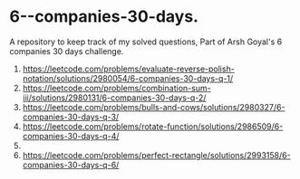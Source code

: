 # 6--companies-30-days.
A repository to keep track of my solved questions, Part of Arsh Goyal's 6 companies 30 days challenge.

1) https://leetcode.com/problems/evaluate-reverse-polish-notation/solutions/2980054/6-companies-30-days-q-1/
2) https://leetcode.com/problems/combination-sum-iii/solutions/2980131/6-companies-30-days-q-2/
3) https://leetcode.com/problems/bulls-and-cows/solutions/2980327/6-companies-30-days-q-3/
4) https://leetcode.com/problems/rotate-function/solutions/2986509/6-companies-30-days-q-4/
5)
6) https://leetcode.com/problems/perfect-rectangle/solutions/2993158/6-companies-30-days-q-6/
